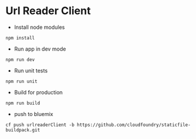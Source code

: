 # Url Reader Client

* Install node modules
```
npm install
```
* Run app in dev mode
```
npm run dev
```
* Run unit tests
```
npm run unit
```
* Build for production
```
npm run build
```

* push to bluemix
```
cf push urlreaderClient -b https://github.com/cloudfoundry/staticfile-buildpack.git
```